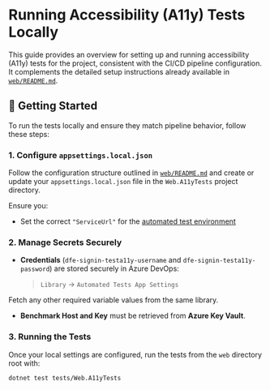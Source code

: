 ﻿# Running Accessibility (A11y) Tests Locally

This guide provides an overview for setting up and running accessibility (A11y) tests for the project, consistent with the CI/CD pipeline configuration.  
It complements the detailed setup instructions already available in [`web/README.md`](../../README.md#accessibility-tests).

## 🚀 Getting Started

To run the tests locally and ensure they match pipeline behavior, follow these steps:

### 1. Configure `appsettings.local.json`

Follow the configuration structure outlined in [`web/README.md`](../../README.md#accessibility-tests) and create or update your `appsettings.local.json` file in the `Web.A11yTests` project directory.

Ensure you:

- Set the correct `"ServiceUrl"` for the [automated test environment](https://s198d02-education-benchmarking-fqhxhwdsdyh3cded.a02.azurefd.net)

### 2. Manage Secrets Securely

- **Credentials** (`dfe-signin-testa11y-username` and `dfe-signin-testa11y-password`) are stored securely in Azure DevOps:

  > `Library` → `Automated Tests App Settings`

Fetch any other required variable values from the same library.

- **Benchmark Host and Key** must be retrieved from **Azure Key Vault**.  

### 3. Running the Tests

Once your local settings are configured, run the tests from the `web` directory root with:

```bash
dotnet test tests/Web.A11yTests
